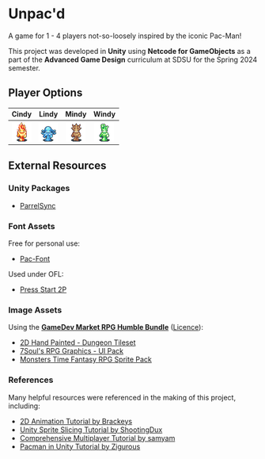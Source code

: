# Unpac'd
A game for 1 - 4 players not-so-loosely inspired by the iconic Pac-Man!

This project was developed in **Unity** using **Netcode for GameObjects** as a part of the **Advanced Game Design** curriculum at SDSU for the Spring 2024 semester.

## Player Options

| Cindy | Lindy | Mindy | Windy |
| :---: | :---: | :---: | :---: |
| ![A small pixel art image of a fire elemental](/Assets/Images/cindy.gif) | ![A small pixel art image of a water elemental](/Assets/Images/lindy.gif) | ![A small pixel art image of an earth elemental](/Assets/Images/mindy.gif) | ![A small pixel art image of an air elemental](/Assets/Images/windy.gif) |

## External Resources

### Unity Packages
* [ParrelSync](https://github.com/VeriorPies/ParrelSync)

### Font Assets
Free for personal use:
* [Pac-Font](https://www.dafont.com/pacfont.font)

Used under OFL:
* [Press Start 2P](https://fonts.google.com/specimen/Press+Start+2P)

### Image Assets
Using the **[GameDev Market RPG Humble Bundle](https://www.humblebundle.com/software/rpg-game-dev-bundle)** ([Licence](https://www.gamedevmarket.net/terms-conditions/#pro-licence)):
* [2D Hand Painted - Dungeon Tileset](https://www.gamedevmarket.net/asset/2d-hand-painted-dungeon-tileset-3011)
* [7Soul's RPG Graphics - UI Pack](https://www.gamedevmarket.net/asset/7souls-rpg-graphics-pack-2-ui-1208)
* [Monsters Time Fantasy RPG Sprite Pack](https://www.gamedevmarket.net/asset/monsters-time-fantasy-rpg-sprite-pack-4391)


### References
Many helpful resources were referenced in the making of this project, including:
* [2D Animation Tutorial by Brackeys](https://www.youtube.com/watch?v=hkaysu1Z-N8)
* [Unity Sprite Slicing Tutorial by ShootingDux](https://www.youtube.com/watch?v=_gDSfZ01GVE)
* [Comprehensive Multiplayer Tutorial by samyam](https://www.youtube.com/watch?v=swIM2z6Foxk)
* [Pacman in Unity Tutorial by Zigurous](https://www.youtube.com/watch?v=TKt_VlMn_aA)